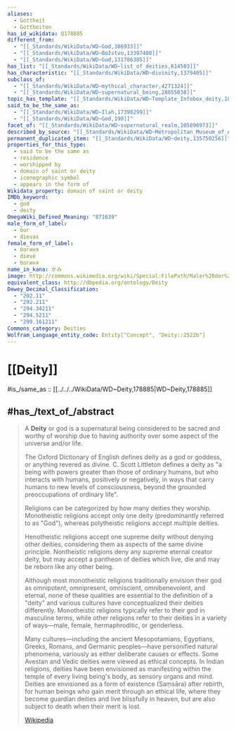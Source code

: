 ```yaml
---
aliases:
  - Gottheit
  - Gottheiten
has_id_wikidata: Q178885
different_from:
  - "[[_Standards/WikiData/WD~God,386933]]"
  - "[[_Standards/WikiData/WD~Božstvo,13397408]]"
  - "[[_Standards/WikiData/WD~Gud,131786385]]"
has_list: "[[_Standards/WikiData/WD~list_of_deities,614503]]"
has_characteristic: "[[_Standards/WikiData/WD~divinity,1379405]]"
subclass_of:
  - "[[_Standards/WikiData/WD~mythical_character,4271324]]"
  - "[[_Standards/WikiData/WD~supernatural_being,28855038]]"
topic_has_template: "[[_Standards/WikiData/WD~Template_Infobox_deity,10809670]]"
said_to_be_the_same_as:
  - "[[_Standards/WikiData/WD~Ilah,17398299]]"
  - "[[_Standards/WikiData/WD~God,190]]"
facet_of: "[[_Standards/WikiData/WD~supernatural_realm,105890973]]"
described_by_source: "[[_Standards/WikiData/WD~Metropolitan_Museum_of_Art_Tagging_Vocabulary,106727050]]"
permanent_duplicated_item: "[[_Standards/WikiData/WD~deity,135750256]]"
properties_for_this_type:
  - said to be the same as
  - residence
  - worshipped by
  - domain of saint or deity
  - iconographic symbol
  - appears in the form of
Wikidata_property: domain of saint or deity
IMDb_keyword:
  - god
  - deity
OmegaWiki_Defined_Meaning: "871639"
male_form_of_label:
  - бог
  - dievas
female_form_of_label:
  - богиня
  - dievė
  - богиня
name_in_kana: かみ
image: http://commons.wikimedia.org/wiki/Special:FilePath/Maler%20der%20Grabkammer%20der%20Nefertari%20001.jpg
equivalent_class: http://dbpedia.org/ontology/Deity
Dewey_Decimal_Classification:
  - "202.11"
  - "292.211"
  - "294.34211"
  - "294.5211"
  - "299.161211"
Commons_category: Deities
Wolfram_Language_entity_code: Entity["Concept", "Deity::2522b"]
---
```


# [[Deity]] 

#is_/same_as :: [[../../../WikiData/WD~Deity,178885|WD~Deity,178885]] 

## #has_/text_of_/abstract 

> A **Deity** or god is a supernatural being considered to be sacred and worthy of worship 
> due to having authority over some aspect of the universe and/or life. 
> 
> The Oxford Dictionary of English defines deity as a god or goddess, or anything revered as divine. 
> C. Scott Littleton defines a deity as "a being with powers greater than those of ordinary humans, 
> but who interacts with humans, positively or negatively, 
> in ways that carry humans to new levels of consciousness, beyond the grounded preoccupations of ordinary life".
>
> Religions can be categorized by how many deities they worship. 
> Monotheistic religions accept only one deity (predominantly referred to as "God"), 
> whereas polytheistic religions accept multiple deities. 
> 
> Henotheistic religions accept one supreme deity without denying other deities, considering them as aspects of the same divine principle. Nontheistic religions deny any supreme eternal creator deity, but may accept a pantheon of deities which live, die and may be reborn like any other being.
>
> Although most monotheistic religions traditionally envision their god as omnipotent, omnipresent, omniscient, omnibenevolent, and eternal, none of these qualities are essential to the definition of a "deity" and various cultures have conceptualized their deities differently. Monotheistic religions typically refer to their god in masculine terms, while other religions refer to their deities in a variety of ways—male, female, hermaphroditic, or genderless.
>
> Many cultures—including the ancient Mesopotamians, Egyptians, Greeks, Romans, and Germanic peoples—have personified natural phenomena, variously as either deliberate causes or effects. Some Avestan and Vedic deities were viewed as ethical concepts. In Indian religions, deities have been envisioned as manifesting within the temple of every living being's body, as sensory organs and mind. Deities are envisioned as a form of existence (Saṃsāra) after rebirth, for human beings who gain merit through an ethical life, where they become guardian deities and live blissfully in heaven, but are also subject to death when their merit is lost.
>
> [Wikipedia](https://en.wikipedia.org/wiki/Deity) 

